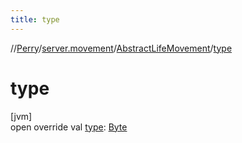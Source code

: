 ```yaml
---
title: type
---
```

//[Perry](../../../index.html)/[server.movement](../index.html)/[AbstractLifeMovement](index.html)/[type](type.html)



# type



[jvm]\
open override val [type](type.html): [Byte](https://kotlinlang.org/api/latest/jvm/stdlib/kotlin/-byte/index.html)




